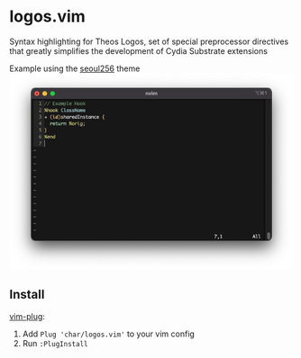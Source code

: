 # logos.vim

Syntax highlighting for Theos Logos, set of special preprocessor directives that greatly simplifies the development of Cydia Substrate extensions

Example using the [seoul256](https://github.com/junegunn/seoul256.vim) theme
![Preview of the syntax highlighting](preview.png)
## Install
[vim-plug](https://github.com/junegunn/vim-plug):
1. Add `Plug 'char/logos.vim'` to your vim config
2. Run `:PlugInstall`
